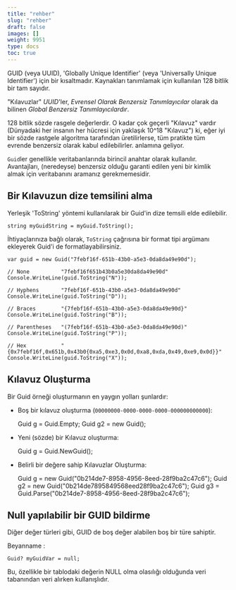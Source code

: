 ```yaml
---
title: "rehber"
slug: "rehber"
draft: false
images: []
weight: 9951
type: docs
toc: true
---
```


GUID (veya UUID), 'Globally Unique Identifier' (veya 'Universally Unique Identifier') için bir kısaltmadır. Kaynakları tanımlamak için kullanılan 128 bitlik bir tam sayıdır.

"Kılavuzlar" *UUID*'ler, *Evrensel Olarak Benzersiz Tanımlayıcılar* olarak da bilinen *Global Benzersiz Tanımlayıcılardır*.

128 bitlik sözde rasgele değerlerdir. O kadar çok geçerli "Kılavuz" vardır (Dünyadaki her insanın her hücresi için yaklaşık 10^18 "Kılavuz") ki, eğer iyi bir sözde rastgele algoritma tarafından üretilirlerse, tüm pratikte tüm evrende benzersiz olarak kabul edilebilirler. anlamına geliyor.

`Guid`ler genellikle veritabanlarında birincil anahtar olarak kullanılır. Avantajları, (neredeyse) benzersiz olduğu garanti edilen yeni bir kimlik almak için veritabanını aramanız gerekmemesidir.

## Bir Kılavuzun dize temsilini alma
Yerleşik 'ToString' yöntemi kullanılarak bir Guid'in dize temsili elde edilebilir.

    string myGuidString = myGuid.ToString();

İhtiyaçlarınıza bağlı olarak, `ToString` çağrısına bir format tipi argümanı ekleyerek Guid'i de formatlayabilirsiniz.

    var guid = new Guid("7febf16f-651b-43b0-a5e3-0da8da49e90d");

    // None          "7febf16f651b43b0a5e30da8da49e90d"
    Console.WriteLine(guid.ToString("N"));

    // Hyphens       "7febf16f-651b-43b0-a5e3-0da8da49e90d"
    Console.WriteLine(guid.ToString("D"));

    // Braces        "{7febf16f-651b-43b0-a5e3-0da8da49e90d}"
    Console.WriteLine(guid.ToString("B"));

    // Parentheses   "(7febf16f-651b-43b0-a5e3-0da8da49e90d)"
    Console.WriteLine(guid.ToString("P"));

    // Hex           "{0x7febf16f,0x651b,0x43b0{0xa5,0xe3,0x0d,0xa8,0xda,0x49,0xe9,0x0d}}"
    Console.WriteLine(guid.ToString("X"));


## Kılavuz Oluşturma
Bir Guid örneği oluşturmanın en yaygın yolları şunlardır:

- Boş bir kılavuz oluşturma (`00000000-0000-0000-0000-000000000000`):


    Guid g = Guid.Empty;
    Guid g2 = new Guid();

- Yeni (sözde) bir Kılavuz oluşturma:


    Guid g = Guid.NewGuid();

- Belirli bir değere sahip Kılavuzlar Oluşturma:


    Guid g = new Guid("0b214de7-8958-4956-8eed-28f9ba2c47c6");
    Guid g2 = new Guid("0b214de7895849568eed28f9ba2c47c6");
    Guid g3 = Guid.Parse("0b214de7-8958-4956-8eed-28f9ba2c47c6");


## Null yapılabilir bir GUID bildirme
Diğer değer türleri gibi, GUID de boş değer alabilen boş bir türe sahiptir.

Beyanname :

    Guid? myGuidVar = null;

Bu, özellikle bir tablodaki değerin NULL olma olasılığı olduğunda veri tabanından veri alırken kullanışlıdır.

